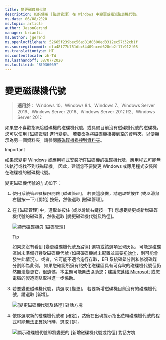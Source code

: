 ```yaml
---
title: 變更磁碟機代號
description: 如何使用 [磁碟管理] 在 Windows 中變更或指派磁碟機代號。
ms.date: 06/08/2020
ms.topic: article
author: JasonGerend
manager: brianlic
ms.author: jgerend
ms.openlocfilehash: 52665f239bec56ad81d0300ed3312ec57b32cb1f
ms.sourcegitcommit: dfa48f77b751dbc34409aced628eb2f17c912f08
ms.translationtype: HT
ms.contentlocale: zh-TW
ms.lasthandoff: 08/07/2020
ms.locfileid: "87936069"
---
```

# <a name="change-a-drive-letter"></a>變更磁碟機代號

> **適用於：** Windows 10、Windows 8.1、Windows 7、Windows Server 2019、Windows Server 2016、Windows Server 2012 R2、Windows Server 2012

如果您不喜歡指派給磁碟機的磁碟機代號，或具備目前沒有磁碟機代號的磁碟機，您可以使用 [磁碟管理] 進行變更。 若要改為將磁碟機掛接到空的資料夾，以便顯示為另一個資料夾，請參閱[將磁碟機掛接到資料夾](assign-a-mount-point-folder-path-to-a-drive.md)。

> [!IMPORTANT]
> 如果您變更 Windows 或應用程式安裝所在磁碟機的磁碟機代號，應用程式可能無法執行或找不到該磁碟機。 因此，建議您不要變更 Windows 或應用程式安裝所在磁碟機的磁碟機代號。

變更磁碟機代號的方式如下：

1. 使用系統管理員權限開啟 [磁碟管理]。
    若要這麼做，請選取並按住 (或以滑鼠右鍵按一下) [開始] 按鈕，然後選取 [磁碟管理]。
1. 在 [磁碟管理] 中，選取並按住 (或以滑鼠右鍵按一下) 您想要變更或新增磁碟機代號的磁碟區，然後選取 [變更磁碟機代號及路徑]。

    ![顯示磁碟機的 [磁碟管理]](media/change-drive-letter.png)
    > [!TIP]
    > 如果您沒有看到 [變更磁碟機代號及路徑] 選項或該選項呈現灰色，可能是磁碟區尚未準備好接受磁碟機代號 (如果磁碟機尚未配置並需要[初始化](initialize-new-disks.md)，則可能會發生此情況)。 或者，它可能不適合進行存取，EFI 系統磁碟分割和修復磁碟分割即為此例。 如果您確認所擁有格式化磁碟區具有可存取的磁碟機代號但仍然無法變更它，很遺憾，本主題可能無法協助您；建議您[連絡 Microsoft](https://support.microsoft.com/contactus/) 或您電腦的製造商以取得進一步協助。

1. 若要變更磁碟機代號，請選取 [變更]。 若要新增磁碟機目前沒有的磁碟機代號，請選取 [新增]。

    ![[變更磁碟機代號及路徑] 對話方塊](media/change-drive-letter2.png)
1. 依序選取新的磁碟機代號和 [確定]，然後在出現提示指出依賴磁碟機代號的程式可能無法正確執行時，選取 [是]。

    ![顯示磁碟機代號即將變更的 [新增磁碟機代號或路徑] 對話方塊](media/change-drive-letter3.png)
